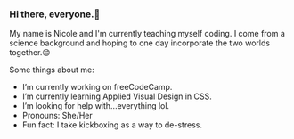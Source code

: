 ### Hi there, everyone.👋 

My name is Nicole and I'm currently teaching myself coding. I come from a science background and hoping to one day incorporate the two worlds together.😊

Some things about me: 
- I’m currently working on freeCodeCamp.
- I’m currently learning Applied Visual Design in CSS.
- I’m looking for help with...everything lol.
- Pronouns: She/Her
- Fun fact: I take kickboxing as a way to de-stress.

<!--
**Npcodes1/Npcodes1** is a ✨ _special_ ✨ repository because its `README.md` (this file) appears on your GitHub profile.

-->
